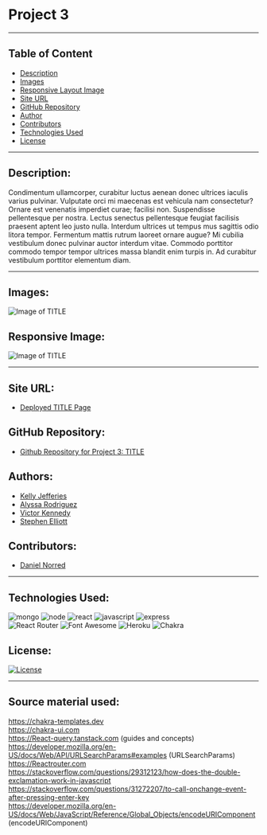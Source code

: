 # Project 3

-----
## Table of Content

- [Description](#description)
- [Images](#images)
- [Responsive Layout Image](#responsive-layout-image)
- [Site URL](#site-url)
- [GitHub Repository](#github-repository)
- [Author](#author)
- [Contributors](#contributors)  
- [Technologies Used](#technologies-used) 
- [License](#license)

-----
## Description:

Condimentum ullamcorper, curabitur luctus aenean donec ultrices iaculis varius pulvinar. Vulputate orci mi maecenas est vehicula nam consectetur? Ornare est venenatis imperdiet curae; facilisi non. Suspendisse pellentesque per nostra. Lectus senectus pellentesque feugiat facilisis praesent aptent leo justo nulla. Interdum ultrices ut tempus mus sagittis odio litora tempor. Fermentum mattis rutrum laoreet ornare augue? Mi cubilia vestibulum donec pulvinar auctor interdum vitae. Commodo porttitor commodo tempor tempor ultrices massa blandit enim turpis in. Ad curabitur vestibulum porttitor elementum diam.

-----
## Images:

![Image of TITLE]()

## Responsive Image:

![Image of TITLE]()

-----
## Site URL:

- [Deployed TITLE Page]()

## GitHub Repository:

- [Github Repository for Project 3: TITLE](https://github.com/ksjefferies/project-3)

## Authors:

- [Kelly Jefferies](https://github.com/ksjefferies)
- [Alyssa Rodriguez](https://github.com/AlyssaRodri)
- [Victor Kennedy](https://github.com/Victorini1)
- [Stephen Elliott](https://github.com/UsernameisStephen)

## Contributors:

- [Daniel Norred](https://github.com/MinisculeGirraffe)

-----
## Technologies Used:

![mongo](https://img.shields.io/badge/MongoDB-4EA94B?style=for-the-badge&logo=mongodb&logoColor=white)
![node](https://img.shields.io/badge/Node.js-339933?style=for-the-badge&logo=nodedotjs&logoColor=white)
![react](https://img.shields.io/badge/React-20232A?style=for-the-badge&logo=react&logoColor=61DAFB)
![javascript](https://img.shields.io/badge/JavaScript-323330?style=for-the-badge&logo=javascript&logoColor=F7DF1E)
![express](https://img.shields.io/badge/Express.js-000000?style=for-the-badge&logo=express&logoColor=white)  
![React Router](https://img.shields.io/badge/React_Router-CA4245?style=for-the-badge&logo=react-router&logoColor=white)
![Font Awesome](https://img.shields.io/badge/Font_Awesome-339AF0?style=for-the-badge&logo=fontawesome&logoColor=white)
![Heroku](https://img.shields.io/badge/Heroku-430098?style=for-the-badge&logo=heroku&logoColor=white)
![Chakra](https://img.shields.io/badge/Chakra--UI-319795?style=for-the-badge&logo=chakra-ui&logoColor=white)

## License:

[![License](https://img.shields.io/badge/License-MIT%20License-Green)](http://choosealicense.com/licenses/mit/)

-----
## Source material used:


https://chakra-templates.dev  
https://chakra-ui.com  
https://React-query.tanstack.com (guides and concepts)  
https://developer.mozilla.org/en-US/docs/Web/API/URLSearchParams#examples (URLSearchParams)  
https://Reactrouter.com  
https://stackoverflow.com/questions/29312123/how-does-the-double-exclamation-work-in-javascript  
https://stackoverflow.com/questions/31272207/to-call-onchange-event-after-pressing-enter-key  
https://developer.mozilla.org/en-US/docs/Web/JavaScript/Reference/Global_Objects/encodeURIComponent (encodeURIComponent)
